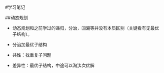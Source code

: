 #学习笔记

##动态规划
 - 动态规划和之前学过的递归，分治，回溯等并没有本质区别（关键看有无最优子结构）。

 - 分治加最优子结构

 - 共性：找重复子问题

 - 差异性：最优子结构，中途可以淘汰次优解
